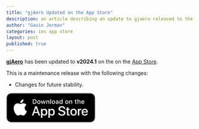 ```yaml
---
title: "gjAero Updated on the App Store"
description: an article describing an update to gjaero released to the app store
author: "Gavin Jerman"
categories: ios app store
layout: post
published: true
---
```


[**gjAero**](/gjAero) has been updated to **v2024.1** on the on the [App Store](https://apps.apple.com/gb/app/gjaero/id6444918004?platform=iphone).  


This is a maintenance release with the following changes:
- Changes for future stability.


[![download](/images/Download_on_the_App_Store_Badge_US-UK_RGB_blk_092917.svg)](https://apps.apple.com/gb/app/gjaero/id6444918004?platform=iphone)

